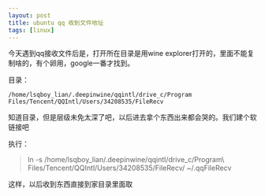 ```yaml
---
layout: post
title: ubuntu qq 收到文件地址
tags: [linux]
---
```


今天遇到qq接收文件后是，打开所在目录是用wine explorer打开的，里面不能复制啥的，有个卵用，google一番才找到。

目录：

`/home/lsqboy_lian/.deepinwine/qqintl/drive_c/Program Files/Tencent/QQIntl/Users/34208535/FileRecv
`

知道目录，但是层级未免太深了吧，以后进去拿个东西出来都会哭的。我们建个软链接吧

执行：

> ln -s  /home/lsqboy_lian/.deepinwine/qqintl/drive_c/Program\ Files/Tencent/QQIntl/Users/34208535/FileRecv/ ~/.qqFileRecv

这样，以后收到东西直接到家目录里面取